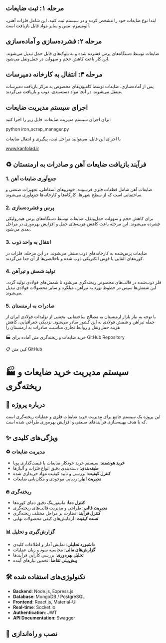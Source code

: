 

  <h2>مرحله ۱: ثبت ضایعات</h2>
  <p>ابتدا نوع ضایعات خود را مشخص کرده و در سیستم ثبت کنید. این شامل فلزات آهنی، آلومینیوم، مس و سایر مواد قابل بازیافت است.</p>

  <h2>مرحله ۲: فشرده‌سازی و آماده‌سازی</h2>
  <p>ضایعات توسط دستگاه‌های پرس فشرده شده و به بلوک‌های قابل حمل تبدیل می‌شوند. این کار باعث کاهش حجم و سهولت در حمل‌ونقل می‌شود.</p>

  <h2>مرحله ۳: انتقال به کارخانه دمیرسات</h2>
  <p>پس از آماده‌سازی، ضایعات توسط کامیون‌های مخصوص به مرکز بازیافت دمیرسات منتقل می‌شوند. در آنجا مواد دسته‌بندی، ذوب و بازیافت می‌گردند.</p>

  <h2>اجرای سیستم مدیریت ضایعات</h2>
  <p>برای اجرای سیستم مدیریت ضایعات، فایل زیر را اجرا کنید:</p>
  <div class="code">python iron_scrap_manager.py</div>

  <p>با اجرای این فایل، می‌توانید مراحل ثبت، پیگیری و انتقال ضایعات


www.kanfolad.ir

## ♻️ فرآیند بازیافت ضایعات آهن و صادرات به ارمنستان

### 1. جمع‌آوری ضایعات آهن
ضایعات آهن شامل قطعات فلزی فرسوده، خودروهای اسقاطی، تجهیزات صنعتی و ساختمانی است که از سطح شهرها، کارگاه‌ها و کارخانه‌ها جمع‌آوری می‌شوند.

### 2. پرس و فشرده‌سازی
برای کاهش حجم و سهولت حمل‌ونقل، ضایعات توسط دستگاه‌های پرس هیدرولیکی فشرده می‌شوند. این مرحله باعث کاهش هزینه‌های حمل و افزایش بهره‌وری در مراحل بعدی می‌شود.

### 3. انتقال به واحد ذوب
ضایعات پرس‌شده به کارخانه‌های ذوب منتقل می‌شوند. در این مرحله، فلزات در کوره‌های القایی یا قوس الکتریکی ذوب شده و ناخالصی‌ها از آن جدا می‌گردند.

### 4. تولید شمش و تیرآهن
فلز ذوب‌شده در قالب‌های مخصوص ریخته‌گری می‌شود تا شمش‌های فولادی تولید گردد. این شمش‌ها سپس در خطوط نورد به تیرآهن، میلگرد و سایر محصولات فولادی تبدیل می‌شوند.

### 5. صادرات به ارمنستان
با توجه به نیاز بازار ارمنستان به مصالح ساختمانی، بخشی از تولیدات فولادی ایران از جمله تیرآهن و شمش فولادی به این کشور صادر می‌شود. نزدیکی جغرافیایی، کاهش هزینه حمل‌ونقل و روابط تجاری مناسب، صادرات به ارمنستان را 



🏭 خرید ضایعات و ریخته‌گری
متن آماده برای GitHub Repository

📋 کپی متن GitHub
# 🏭 سیستم مدیریت خرید ضایعات و ریخته‌گری

## 📖 درباره پروژه

این پروژه یک سیستم جامع برای مدیریت خرید ضایعات فلزی و عملیات ریخته‌گری است که با هدف بهینه‌سازی فرآیندهای صنعتی و افزایش بهره‌وری طراحی شده است.

## ✨ ویژگی‌های کلیدی

### ♻️ مدیریت ضایعات
- **خرید هوشمند**: سیستم خرید خودکار ضایعات با قیمت‌گذاری پویا
- **طبقه‌بندی**: دسته‌بندی دقیق انواع فلزات و آلیاژها
- **کنترل کیفیت**: بررسی و تأیید کیفیت مواد خریداری شده
- **مدیریت انبار**: ردیابی موجودی و مکان‌یابی ضایعات

### 🔥 ریخته‌گری
- **کنترل دما**: مانیتورینگ دقیق دمای کوره‌ها
- **مدیریت قالب**: طراحی و مدیریت قالب‌های ریخته‌گری
- **کنترل فرآیند**: نظارت بر مراحل مختلف ریخته‌گری
- **تست کیفیت**: آزمایش‌های کیفی محصولات نهایی

### 📊 گزارش‌گیری و تحلیل
- **داشبورد تحلیلی**: نمایش آمار و اطلاعات کلیدی
- **گزارش‌های مالی**: محاسبه سود و زیان عملیات
- **تحلیل بهره‌وری**: بررسی کارایی فرآیندها
- **پیش‌بینی تقاضا**: تخمین نیازهای آینده

## 🛠️ تکنولوژی‌های استفاده شده

- **Backend**: Node.js, Express.js
- **Database**: MongoDB / PostgreSQL
- **Frontend**: React.js, Material-UI
- **Real-time**: Socket.io
- **Authentication**: JWT
- **API Documentation**: Swagger

## 🚀 نصب و راه‌اندازی
